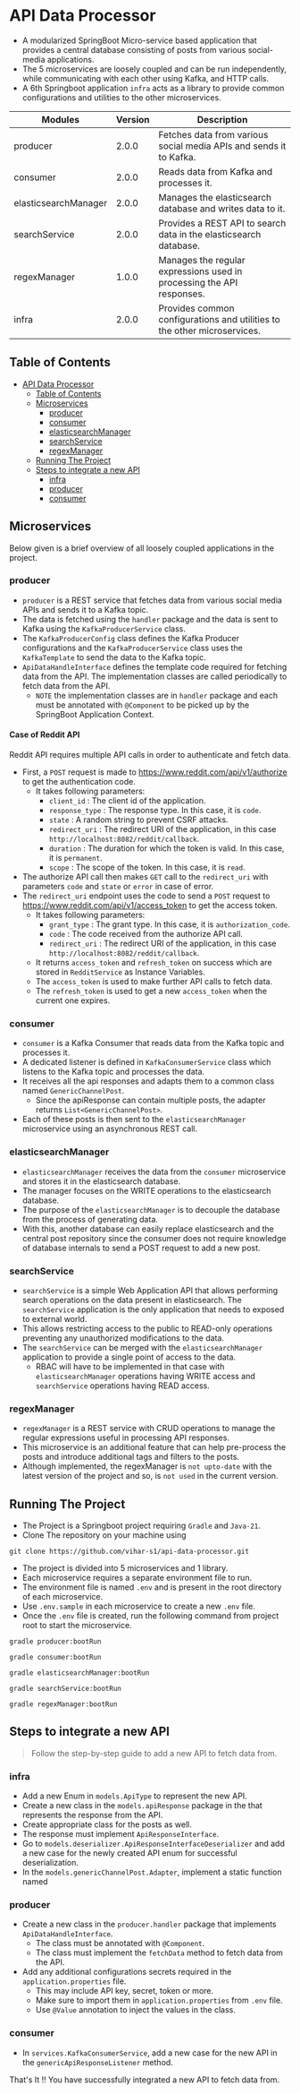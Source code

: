 # API Data Processor

- A modularized SpringBoot Micro-service based application that provides a central database consisting of posts from various social-media applications.
- The 5 microservices are loosely coupled and can be run independently, while communicating with each other using Kafka, and HTTP calls.
- A 6th Springboot application `infra` acts as a library to provide common configurations and utilities to the other microservices.

| Modules              | Version | Description                                                              |
|----------------------|---------|--------------------------------------------------------------------------|
| producer             | 2.0.0   | Fetches data from various social media APIs and sends it to Kafka.       |
| consumer             | 2.0.0   | Reads data from Kafka and processes it.                                  |
| elasticsearchManager | 2.0.0   | Manages the elasticsearch database and writes data to it.                |
| searchService        | 2.0.0   | Provides a REST API to search data in the elasticsearch database.        |
| regexManager         | 1.0.0   | Manages the regular expressions used in processing the API responses.    |
| infra                | 2.0.0   | Provides common configurations and utilities to the other microservices. |

## Table of Contents

- [API Data Processor](#api-data-processor)
  - [Table of Contents](#table-of-contents)
  - [Microservices](#microservices)
    - [producer](#producer)
    - [consumer](#consumer)
    - [elasticsearchManager](#elasticsearchmanager)
    - [searchService](#searchservice)
    - [regexManager](#regexmanager)
  - [Running The Project](#running-the-project)
  - [Steps to integrate a new API](#steps-to-integrate-a-new-api)
    - [infra](#infra)
    - [producer](#producer-1)
    - [consumer](#consumer-1)

## Microservices

Below given is a brief overview of all loosely coupled applications in the project.

### producer

- `producer` is a REST service that fetches data from various social media APIs and sends it to a Kafka topic. 
- The data is fetched using the `handler` package and the data is sent to Kafka using the `KafkaProducerService` class.
- The `KafkaProducerConfig` class defines the Kafka Producer configurations and the `KafkaProducerService` class uses the `KafkaTemplate` to send the data to the Kafka topic.
- `ApiDataHandleInterface` defines the template code required for fetching data from the API. The implementation classes are called periodically to fetch data from the API.
  - `NOTE` the implementation classes are in `handler` package and each must be annotated with `@Component` to be picked up by the SpringBoot Application Context.

#### Case of Reddit API

Reddit API requires multiple API calls in order to authenticate and fetch data.
- First, a `POST` request is made to https://www.reddit.com/api/v1/authorize to get the authentication code.
  - It takes following parameters:
    - `client_id` : The client id of the application.
    - `response_type` : The response type. In this case, it is `code`.
    - `state` : A random string to prevent CSRF attacks.
    - `redirect_uri` : The redirect URI of the application, in this case `http://localhost:8082/reddit/callback`.
    - `duration` : The duration for which the token is valid. In this case, it is `permanent`.
    - `scope` : The scope of the token. In this case, it is `read`.
- The authorize API call then makes `GET` call to the `redirect_uri` with parameters `code` and `state` or `error` in case of error.
- The `redirect_uri` endpoint uses the code to send a `POST` request to https://www.reddit.com/api/v1/access_token to get the access token.
  - It takes following parameters:
    - `grant_type` : The grant type. In this case, it is `authorization_code`.
    - `code` : The code received from the authorize API call.
    - `redirect_uri` : The redirect URI of the application, in this case `http://localhost:8082/reddit/callback`.
  - It returns `access_token` and `refresh_token` on success which are stored in `RedditService` as Instance Variables.
  - The `access_token` is used to make further API calls to fetch data.
  - The `refresh_token` is used to get a new `access_token` when the current one expires.

### consumer

- `consumer` is a Kafka Consumer that reads data from the Kafka topic and processes it.
- A dedicated listener is defined in `KafkaConsumerService` class which listens to the Kafka topic and processes the data.
- It receives all the api responses and adapts them to a common class named `GenericChannelPost`.
  - Since the apiResponse can contain multiple posts, the adapter returns `List<GenericChannelPost>`.
- Each of these posts is then sent to the `elasticsearchManager` microservice using an asynchronous REST call.

### elasticsearchManager

- `elasticsearchManager` receives the data from the `consumer` microservice and stores it in the elasticsearch database.
- The manager focuses on the WRITE operations to the elasticsearch database.
- The purpose of the `elasticsearchManager` is to decouple the database from the process of generating data.
- With this, another database can easily replace elasticsearch and the central post repository since the consumer does not require knowledge of database internals to send a POST request to add a new post.
 
### searchService

- `searchService` is a simple Web Application API that allows performing search operations on the data present in elasticsearch. The `searchService` application is the only application that needs to exposed to external world.
- This allows restricting access to the public to READ-only operations preventing any unauthorized modifications to the data.
- The `searchService` can be merged with the `elasticsearchManager` application to provide a single point of access to the data.
  - RBAC will have to be implemented in that case with `elasticsearchManager` operations having WRITE access and `searchService` operations having READ access.

### regexManager

- `regexManager` is a REST service with CRUD operations to manage the regular expressions useful in processing API responses.
- This microservice is an additional feature that can help pre-process the posts and introduce additional tags and filters to the posts.
- Although implemented, the regexManager is `not upto-date` with the latest version of the project and so, is `not used` in the current version.

## Running The Project

- The Project is a Springboot project requiring `Gradle` and `Java-21`.
- Clone The repository on your machine using

```commandline
git clone https://github.com/vihar-s1/api-data-processor.git
```

- The project is divided into 5 microservices and 1 library.
- Each microservice requires a separate environment file to run.
- The environment file is named `.env` and is present in the root directory of each microservice.
- Use `.env.sample` in each microservice to create a new `.env` file.
- Once the `.env` file is created, run the following command from project root to start the microservice.

```commandline
gradle producer:bootRun
``` 
```commandline
gradle consumer:bootRun
``` 
```commandline
gradle elasticsearchManager:bootRun
``` 
```commandline
gradle searchService:bootRun
``` 
```commandline
gradle regexManager:bootRun
```

## Steps to integrate a new API

> Follow the step-by-step guide to add a new API to fetch data from.

### infra

- Add a new Enum in `models.ApiType` to represent the new API.
- Create a new class in the `models.apiResponse` package in the that represents the response from the API.
- Create appropriate class for the posts as well.
- The response must implement `ApiResponseInterface`.
- Go to `models.deserializer.ApiResponseInterfaceDeserializer` and add a new case for the newly created API enum for successful deserialization.
- In the `models.genericChannelPost.Adapter`, implement a static function named 

### producer

- Create a new class in the `producer.handler` package that implements `ApiDataHandleInterface`.
  - The class must be annotated with `@Component`.
  - The class must implement the `fetchData` method to fetch data from the API.
- Add any additional configurations secrets required in the `application.properties` file.
  - This may include API key, secret, token or more.
  - Make sure to import them in `application.properties` from `.env` file.
  - Use `@Value` annotation to inject the values in the class.

### consumer

- In `services.KafkaConsumerService`, add a new case for the new API in the `genericApiResponseListener` method.

That's It !! You have successfully integrated a new API to fetch data from.